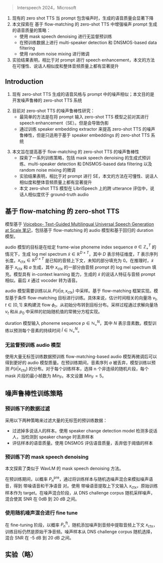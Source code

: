 > Interspeech 2024，Microsoft
<!-- 翻译&理解 -->
<!-- Recently, zero-shot text-to-speech (TTS) systems, capable of
synthesizing any speaker’s voice from a short audio prompt,
have made rapid advancements. However, the quality of
the generated speech significantly deteriorates when the audio
prompt contains noise, and limited research has been conducted
to address this issue. In this paper, we explored various strate-
gies to enhance the quality of audio generated from noisy audio
prompts within the context of flow-matching-based zero-shot
TTS. Our investigation includes comprehensive training strate-
gies: unsupervised pre-training with masked speech denoising,
multi-speaker detection and DNSMOS-based data filtering on
the pre-training data, and fine-tuning with random noise mix-
ing. The results of our experiments demonstrate significant im-
provements in intelligibility, speaker similarity, and overall au-
dio quality compared to the approach of applying speech en-
hancement to the audio prompt. -->
1. 现有的 zero shot TTS 当 prompt 包含噪声时，生成的语音质量会显著下降
2. 本文探索在 基于 flow-matching 的 zero-shot TTS 中增强噪声 prompt 生成的语音质量的策略：
    + 使用 mask speech denoising 进行无监督预训练
    + 在预训练数据上进行 multi-speaker detection 和 DNSMOS-based data filtering
    + 使用 random noise mixing 进行微调
3. 实验结果表明，相比于对 prompt 进行 speech enhancement，本文的方法在可懂性、说话人相似度和整体音频质量上都有显著提升

## Introduction
<!--  Existing zero-shot TTS
models tend to generate speech with a style of noise similar to
that contained in the audio prompt. This property is undesirable
for many applications that require clean speech. In this paper,
we aim to develop a zero-shot TTS system that can generate
high-quality clean speech from any speaker, regardless of the
existence of background noise in the audio prompt. We refer to
this property as the noise robustness of zero-shot TTS -->
1. 现有 zero-shot TTS 生成的语音风格与 prompt 中的噪声相似；本文目的是开发噪声鲁棒的 zero-shot TTS 系统
<!-- While there has been a surge of research interest in zero-
shot TTS technology, research on noise robustness is limited.
The most naive approach involves applying speech enhance-
ment (SE) to the audio prompt before feeding it to a zero-shot
TTS model. While this approach is simple, even the latest SE
models inevitably cause processing artifacts (e.g., [14, 15]),
which result in degraded speech quality from the zero-shot
TTS model. Our preliminary experiment revealed that the ap-
plication of SE causes degradation in both intelligibility and
speaker characteristics of the generated audio. Recently, Fu-
jita et al. [16] proposed enhancing the noise robustness of zero-shot TTS by training a noise-robust speaker embedding extrac-
tor using a self-supervised learning model. While the authors
reported promising results, their method is only applicable to a
zero-shot TTS system based on speaker embeddings. Most re-
cent zero-shot TTS models utilize in-context learning, such as
neural-codec-based language modeling [5, 6, 10] or audio in-
filling [9, 12, 13], instead of representing the audio prompt as a
speaker embedding. It is essential to study the noise robustness
of zero-shot TTS in state-of-the-art model architectures. -->
2. 目前对 zero-shot TTS 的噪声鲁棒性研究：
    + 最简单的方法是在将 prompt 输入 zero-shot TTS 模型之前对其进行 speech enhancement（SE）。但是会导致伪影
    + 通过训练 speaker embedding extractor 来提高 zero-shot TTS 的噪声鲁棒性，但是只适用于基于 speaker embeddings 的 zero-shot TTS 系统
<!-- In the spirit of advancing state-of-the-art technology, this
paper presents our efforts to improve the noise robustness of
flow-matching-based zero-shot TTS [9], one of the leading
models in terms of intelligibility and speaker characteristics
preservation. We explored a range of training strategies, includ-
ing generative pre-training [17] with masked speech denoising,
multi-speaker detection and DNSMOS [18]-based data filtering
on the pre-training data, as well as the fine-tuning with ran-
dom noise mixing. Through experiments with both clean and
noisy audio prompt settings, we demonstrate that intelligibility,
speaker similarity, and overall audio quality can be consistently
improved compared to an approach that applies SE to the audio
prompt. In addition, as a byproduct, we demonstrate for the first
time that our zero-shot TTS model achieves better speaker sim-
ilarity compared to the ground-truth audio in the widely used
cross-utterance evaluation setting on LibriSpeech [19]. -->
3. 本文旨在提高基于 flow-matching 的 zero-shot TTS 的噪声鲁棒性
    + 探索了一系列训练策略，包括 mask speech denoising 的生成式预训练、multi-speaker detection 和 DNSMOS-based data filtering 以及 random noise mixing 的微调
    + 实验结果表明，相比于对 prompt 进行 SE，本文的方法在可懂性、说话人相似度和整体音频质量上都有显著提升
    + 本文 zero-shot TTS 模型在 LibriSpeech 上的跨 utterance 评估中，说话人相似度优于 ground-truth audio

<!-- Flow-matching based zero-shot TTS -->
## 基于 flow-matching 的 zero-shot TTS
<!-- Our TTS system closely follows Voicebox [9], which consists of
a flow-matching-based audio model and a regression-based du-
ration model. This section covers the overview of each model. -->
模型基于 [Voicebox- Text-Guided Multilingual Universal Speech Generation at Scale 笔记](Voicebox-%20Text-Guided%20Multilingual%20Universal%20Speech%20Generation%20at%20Scale%20笔记.md)，包括基于 flow-matching 的 audio 模型和基于回归的 duration 模型。

<!-- The objective of the audio model is to generate a log mel
spectrum˜
x ∈ D×T given a frame-wise phoneme index se-
quence a ∈ T
+ under the condition that the value of˜
x is par-
tially known as xctx ∈ D×T. Here, D represents the feature
dimension, and T is the sequence length. xctx is also known as
the audio context, and the known value of˜
x is filled in; other-
wise, the value is set to zero. In the inference,˜
x is generated
based on xctx and a where a part of xctx is filled by the log mel
spectrum of the audio prompt. Based on the in-context learning
capability of the model, the speaker characteristics of the gener-
ated part of˜
x becomes similar to that of the audio prompt. The
estimated˜
x is then converted to the speech signal based on a
vocoder. -->
audio 模型的目标是在给定 frame-wise phoneme index sequence $a \in \mathbb{Z}^T_+$ 的情况下，生成 log mel spectrum $\tilde{x} \in \mathbb{R}^{D \times T}$，其中 $D$ 表示特征维度，$T$ 表示序列长度。$x_{\text{ctx}} \in \mathbb{R}^{D \times T}$ 是已知的音频上下文，未知的部分填充为 0。在推理时，$\tilde{x}$ 基于 $x_{\text{ctx}}$ 和 $a$ 生成，其中 $x_{\text{ctx}}$ 的一部分由音频 prompt 的 log mel spectrum 填充。模型具有 in-context learning 能力，生成的 $\tilde{x}$ 的说话人特征与音频 prompt 相似。最后 $\tilde{x}$ 通过 vocoder 转为语音。
<!-- The audio model needs to be trained to enable sampling
from P (˜ x|a, xctx). It is achieved based on the flow-matching
framework. This technique morphs a simple initial distribution
p0 into a more complex distribution p1 that closely matches
the observed data distribution. The model is trained based on the conditional flow-matching objective [20]. Specifically,
the model is trained to estimate a time-dependent vector field
vt, t ∈ [0, 1], which is used to construct a flow φt that pushes
the initial distribution towards the target distribution. The sam-
pling process of˜
x is achieved by solving the ordinary differen-
tial equation with the estimated vector field vt and initial ran-
dom value sampled from p0. Refer [20] for more details. -->
audio 模型需要训练以从 $P(\tilde{x} | a, x_{\text{ctx}})$ 中采样。基于 flow-matching 框架实现。模型基于条件 flow-matching 目标进行训练。具体来说，估计时间相关的向量场 $v_t, t \in [0, 1]$ 来构建流 flow $\phi_t$，从初始分布转到目标分布。采样过程通过求解向量场 $v_t$ 和从 $p_0$ 中采样的初始随机值的常微分方程实现。
<!-- The duration model follows the regression-based approach
detailed in [9]. This model takes a phoneme sequence p ∈ N
+,
where N represents the number of phonemes. The model is
˜
trained to predict the duration for each phoneme
l ∈ N
+ under
the condition that the value of˜
l is partially known as lctx ∈ N
+.
Similar to the audio model, lctx is filled by the known value of
˜
l, and the unknown part is filled by zero. The model is trained
based on the mean square error loss on the predicted duration.
Refer [9] for more details. -->
duration 模型输入 phoneme sequence $p \in \mathbb{N}^N_+$，其中 $N$ 表示音素数。模型训练以预测每个音素的持续时间 $\tilde{l} \in \mathbb{N}^N_+$。

<!-- Unsupervised pre-training of audio model -->
### 无监督预训练 audio 模型
<!-- Liu et al. [17] proposed to pre-train the flow-matching-based au-
dio model with a large amount of unlabeled training data. They
reported superior audio model quality after fine-tuning. During
pre-training, the phoneme sequence a is dropped, and the model
is trained to predict the distribution of P (˜ x|xctx). For each train-
ing sample, n non-consecutive random segments are selected
with a constraint of the minimum number of frames, MinF, of
each masked segment. In this work, we set MinF = 5 for all
our exploration based on our preliminary experiment. -->
使用大量无标签训练数据预训练 flow-matching-based audio 模型再微调后可以得到更好的 audio 模型质量。在预训练期间，音素序列 $a$ 被丢弃，模型训练以预测 $P(\tilde{x} | x_{\text{ctx}})$ 的分布。对于每个训练样本，选择 n 个非连续的随机片段，每个 mask 片段的最小帧数为 $Min_F$。本文设置 $Min_F = 5$。

## 噪声鲁棒性训练策略

<!-- Data filtering in pre-training -->
### 预训练下的数据过滤
<!-- We want to utilize a large amount of unlabeled data for pre-
training to further improve the performance of the audio mod-
els. However, real-world data is often low-quality and noisy,
and using such data without proper filtering can negatively im-
pact the model performance. Therefore, to ensure the quality
of our models, we explore data filtering techniques that can ef-
fectively identify and prioritize high-quality, noise-free samples
for pre-training. Consequently, we employ the following two
strategies to filter the pre-training data.
Our first strategy involves filtering out the samples with
more than one speaker. To detect the multiple speakers in an
audio sample, we employ an in-house speaker change detec-
tion model, and discard a sample whenever the speaker change
is detected. Our second strategy involves assessing the speech
quality of the samples. We employ the DNSMOS [18], a neural
network-based mean opinion score estimator1, to evaluate the
speech quality. We then discard samples that fall below a cer-
tain DNSMOS value threshold DNSMOST. In the experiments
section, we explore the impact of different threshold values for
our second strategy. -->
采用以下两种策略来过滤大量的无标签的预训练数据：
+ 过滤掉多说话人的样本。使用 speaker change detection model 检测多说话人，当检测到 speaker change 时丢弃样本
+ 评估样本的语音质量。使用 DNSMOS 评估语音质量，丢弃低于阈值的样本

<!-- Masked speech denoising in pre-training -->
### 预训练下的 mask speech denoising
<!-- Masked speech denoising, introduced in WavLM [21], is an
approach to enhance the model’s ability to focus on relevant
speech signals amid noise. It involves estimating clean audio
for the masked part from the noisy audio input. Inspired by the success of WavLM, we investigate a similar approach for flow-
matching-based model pre-training. -->
本文探索了类似于 WavLM 的 mask speech denoising 方法。
<!-- During pre-training, in a probability of P pre
n , we simu-
late noisy speech by mixing training samples with randomly
selected noise, which yields pairs of noisy speech and clean
speech. We use the noisy speech to extract the context input
xctx, and the original training sample as the training target. In
the noise mixing phase, we randomly sample the noise from
the DNS challenge corpus [22], crop it, and mixed it with the
signal-to-noise ratio (SNR) ranging from 0dB to 20 dB. We
ensure that the duration of the noise does not exceed 50% of
that of the training audio. We also explore the mixing of a sec-
ondary speaker into the audio with a probability P pre
s , drawing
parallels to WavLM. The secondary speaker is picked from the
same training batch of the primary speaker. All the mixing set-
tings are the same as the noise mixing one, except that the SNR
ranges between [0, 10] dB. -->
在预训练期间，以概率 $P^{\text{pre}}_n$，通过将训练样本与随机选噪声混合来模拟噪声语音，得到 带噪语音和干净语音 对。使用 带噪语音提取上下文输入 $x_{\text{ctx}}$，原始训练样本作为 target。在噪声混合阶段，从 DNS challenge corpus 随机采样噪声，混合使其 SNR 在 0dB 到 20 dB 之间。

<!-- Fine-tuning with random noise mixing -->
### 使用随机噪声混合进行 fine tune
<!-- We also explore the fine-tuning strategy of the audio model.
Conventionally, the audio model is fine-tuned with clean train-
ing data [17]. On the other hand, Fujita et al. [16] concurrently2
proposed to fine-tune their zero-shot TTS model by including
noise to the audio prompt in a 50% ratio to improve the noise
robustness. In our work, we also explore the similar approach in
the context of flow-matching-based zero-shot TTS. Specifically,
we randomly add noise in a probability P ft
n to the audio to ex-
tract the audio context xctx, while the training target remains the
original clean audio. Noise samples from the DNS challenge
corpus [22] are randomly selected and mixed at SNRs between
-5 dB and 20 dB. -->
在 fine-tuning 阶段，以概率 $P^{\text{ft}}_n$，随机添加噪声到音频中提取音频上下文 $x_{\text{ctx}}$，训练目标仍然是原始干净音频。噪声样本从 DNS challenge corpus 随机选择，混合 SNR 在 -5 dB 到 20 dB 之间。

## 实验（略）
